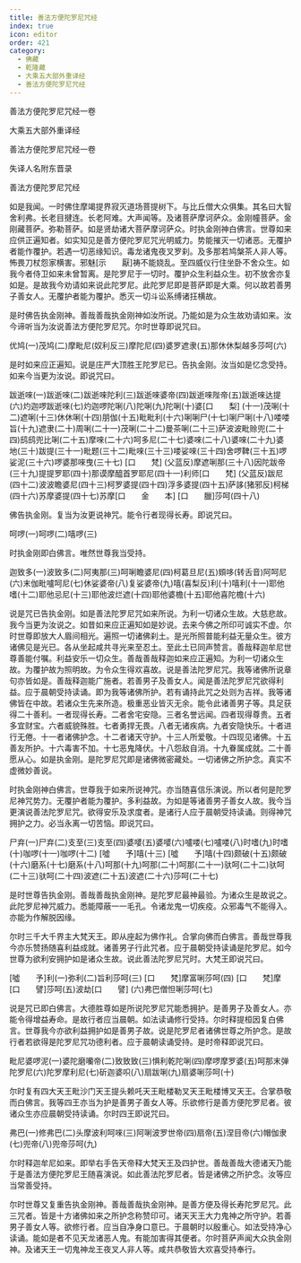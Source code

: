 ```yaml
---
title: 善法方便陀罗尼咒经
index: true
icon: editor
order: 421
category:
  - 佛藏
  - 乾隆藏
  - 大乘五大部外重译经
  - 善法方便陀罗尼咒经
---
```


善法方便陀罗尼咒经一卷  

大乘五大部外重译经  

善法方便陀罗尼咒经一卷  

失译人名附东晋录  

善法方便陀罗尼咒经  

如是我闻。一时佛住摩竭提界寂灭道场菩提树下。与比丘僧大众俱集。其名曰大智舍利弗。长老目揵连。长老阿难。大声闻等。及诸菩萨摩诃萨众。金刚幢菩萨。金刚藏菩萨。弥勒菩萨。如是贤劫诸大菩萨摩诃萨众。时执金刚神白佛言。世尊如来应供正遍知者。如实知见是善方便陀罗尼咒光明威力。势能摧灭一切诸恶。无覆护者能作覆护。若遇一切恶缘知识。毒龙诸鬼夜叉罗刹。及多那若鸠槃茶人非人等。怖畏刀杖怨家横害。邪魅[示　　厭]祷不能娆乱。至四威仪行住坐卧不舍众生。如我今者侍卫如来未曾暂离。是陀罗尼于一切时。覆护众生利益众生。初不放舍亦复如是。是故我今劝请如来说此陀罗尼。此陀罗尼即是菩萨即是大乘。何以故若善男子善女人。无覆护者能为覆护。悉灭一切斗讼系缚诸抂横故。  

是时佛告执金刚神。善哉善哉执金刚神如汝所说。乃能如是为众生故劝请如来。汝今谛听当为汝说善法方便陀罗尼咒。尔时世尊即说咒曰。  

优鸠(一)茂鸠(二)摩毗尼(奴利反三)摩陀尼(四)婆罗遮隶(五)那休休梨越多莎呵(六)  

是时如来应正遍知。说是庄严大顶胜王陀罗尼已。告执金刚。汝当如是忆念受持。如来今当更为汝说。即说咒曰。  

跋逝唻(一)跋逝唻(二)跋逝唻陀利(三)跋逝唻婆帝(四)跋逝唻陛帝(五)跋逝唻达提(六)灼迦啰跋逝唻(七)灼迦啰陀唎(八)陀唎(九)陀唎(十)婆[口　　梨] (十一)茂唎(十二)遮唎(十三)休休唎(十四)朋伽(十五)毗毗利(十六)唎唎尸(十七)唎尸唎(十八)喽喽旨(十九)遮隶(二十)周唎(二十一)茂唎(二十二)曼茶唎(二十三)萨波波毗赊兜(二十四)鸱鸱兜比唎(二十五)摩唻(二十六)呵多尼(二十七)婆唻(二十八)婆唻(二十九)婆地(三十)跋提(三十一)毗题(三十二)毗唻(三十三)喽娑唻(三十四)舍啰鞞(三十五)啰娑泥(三十六)啰婆那唻曳(三十七) [口　　梵] (父蓝反)摩遮唎那(三十八)因陀跋帝(三十九)提提罗耶(四十)那谟摩醯首罗耶尼(四十一)利师[口　　梵] (父蓝反)跋尼(四十二)波波瞻婆尼(四十三)柯罗婆提(四十四)浮多婆提(四十五)萨誃(猪邪反)柯梯(四十六)苏摩婆提(四十七)苏摩[口　　金　　本] [口　　臘]莎呵(四十八)  

佛告执金刚。复当为汝更说神咒。能令行者现得长寿。即说咒曰。  

呵啰(一)呵啰(二)嘻啰(三)  

时执金刚即白佛言。唯然世尊我当受持。  

迦致多(一)波致多(二)阿夷那(三)呵唎瞻婆尼(四)柯葛旦尼(五)頞哆(转舌音)阿呵尼(六)末伽毗嚧呵尼(七)休娑婆帝(八)复娑婆帝(九)嘻(喜梨反)利(十)嘻利(十一)耶他嗜(十二)耶他忌尼(十三)耶他波烂遮(十四)耶他婆檐(十五)耶他喜陀檐(十六)  

说是咒已告执金刚。如是善法陀罗尼咒如来所说。为利一切诸众生故。大慈悲故。我今当更为汝说之。如昔如来应正遍知如是妙说。去来今佛之所印可诚实不虚。尔时世尊即放大人眉间相光。遍照一切诸佛刹土。是光所照普能利益无量众生。彼方诸佛见是光已。各从坐起咸共寻光来至忍土。至此土已同声赞言。善哉释迦牟尼世尊善能付嘱。利益安乐一切众生。善哉善哉释迦如来应正遍知。为利一切诸众生故。为覆护故为照明故。为令众生得欢喜故。说是善法陀罗尼咒。我等诸佛所说章句亦皆如是。善哉释迦能广施者。若善男子及善女人。闻是善法陀罗尼咒欲得利益。应于晨朝受持读诵。即为我等诸佛所护。若有诵持此咒之处则为吉祥。我等诸佛皆在中故。若诸众生先来所造。极重恶业皆灭无余。能令此诸善男子等。具足获得二十善利。一者现得长寿。二者舍宅安隐。三者名誉远闻。四者现得尊贵。五者多宜财宝。六者威貌殊胜。七者勇捍无畏。八者无诸疾病。九者安隐快乐。十者进行无倦。十一者诸佛护念。十二者诸天守护。十三人所爱敬。十四现见诸佛。十五善友所护。十六毒害不加。十七恶鬼降伏。十八怨敌自消。十九眷属成就。二十善愿从心。如是执金刚。是陀罗尼咒即是诸佛微密藏处。一切诸佛之所护念。真实不虚微妙善说。  

时执金刚神白佛言。世尊我于如来所说神咒。亦当随喜信乐演说。所以者何是陀罗尼神咒势力。无覆护者能为覆护。多利益故。为如是等诸善男子善女人故。我今当更演说善法陀罗尼咒。欲得安乐及求度者。是诸行人应于晨朝受持读诵。则得神咒拥护之力。必当永离一切苦恼。即说咒曰。  

尸弃(一)尸弃(二)支至(三)支至(四)婆嘙(五)婆嘙(六)嚧喽(七)嚧喽(八)时嗜(九)时嗜(十)咖啰(十一)咖啰(十二) [噓　　予]嘻(十三) [噓　　予]嘻(十四)颇破(十五)颇破(十六)磨系(十七)磨系(十八)呵那(十九)呵那(二十)呵那(二十一)驮呵(二十二)驮呵(二十三)驮呵(二十四)波遮(二十五)波遮(二十六)莎呵(二十七)  

是时世尊告执金刚。善哉善哉执金刚神。是陀罗尼最神最验。为诸众生是故说之。此陀罗尼神咒威力。悉能障蔽一一毛孔。令诸龙鬼一切疾疫。众邪毒气不能得入。亦能为作解脱因缘。  

尔时三千大千界主大梵天王。即从座起为佛作礼。合掌向佛而白佛言。善哉世尊我今亦乐赞扬随喜利益成就。诸善男子行此咒者。应于晨朝受持读诵是陀罗尼。如今世尊为欲利安拥护如是诸众生故。说此善法陀罗尼咒时。大梵王即说咒曰。  

[噓　　予]利(一)弥利(二)旨利莎呵(三) [口　　梵]摩富唎莎呵(四) [口　　梵]摩[口　　譬]莎呵(五)波劫[口　　譬] (六)弗巴僧怛唎莎呵(七)  

说是咒已即白佛言。大德胜尊如是所说陀罗尼咒能悉拥护。是善男子及善女人。亦能令得增益寿命。是故行者应当晨朝。如法读诵修行受持。尔时释提桓因复白佛言。世尊我今亦欲利益拥护如是善男子故。说是陀罗尼者诸佛世尊之所护念。是故行者若欲得是陀罗尼咒功德利者。应于晨朝读诵受持。是时帝释即说咒曰。  

毗尼婆啰泥(一)婆陀磨囒帝(二)致致致(三)惧利乾陀唎(四)摩啰摩罗婆(五)呵那末弹陀罗尼(六)陀罗摩利尼(七)斫迦婆呮(八)扇跋唎(九)扇婆唎莎呵(十)  

尔时复有四大天王毗沙门天王提头赖吒天王毗楼勒叉天王毗楼博叉天王。合掌恭敬而白佛言。我等四王亦当为护是善男子善女人等。乐欲修行是善方便陀罗尼者。彼诸众生亦应晨朝受持读诵。尔时四王即说咒曰。  

弗巴(一)修弗巴(二)头摩波利呵唻(三)阿唎波罗世帝(四)扇帝(五)涅目帝(六)帽伽隶(七)兜帝(八)兜帝莎呵(九)  

尔时释迦牟尼如来。即举右手告天帝释大梵天王及四护世。善哉善哉大德诸天乃能于是善法方便陀罗尼王随喜演说。如此善法陀罗尼者。皆是诸佛之所护念。汝等应当常善受持。  

尔时世尊又复重告执金刚神。善哉善哉执金刚神。是善方便及得长寿陀罗尼咒。此三咒者。皆是十方诸佛如来之所护念称赞印可。诸天天王大力鬼神之所守护。若善男子善女人等。欲修行者。应当自净身口意已。于晨朝时以殷重心。如法受持净心读诵。能如是者不见天龙诸恶人鬼。有能加害得其便者。尔时菩萨声闻大众执金刚神。及诸天王一切鬼神龙王夜叉人非人等。咸共恭敬皆大欢喜受持奉行。  
